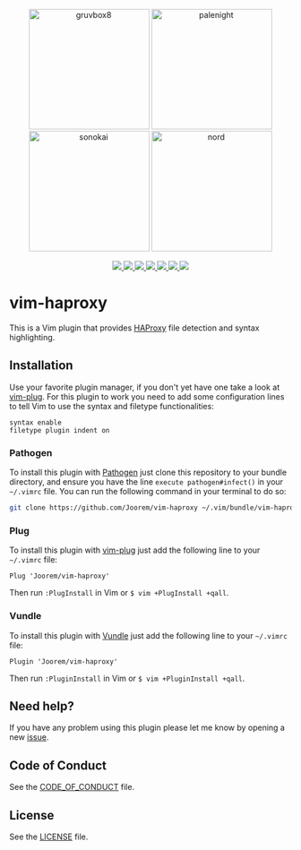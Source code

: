 <p align="center">
  <img src="https://github.com/Joorem/vim-haproxy/wiki/img/theme-gruvbox8.png" alt="gruvbox8" width="215px"/>
  <img src="https://github.com/Joorem/vim-haproxy/wiki/img/theme-palenight.png" alt="palenight" width="215px"/>
  <img src="https://github.com/Joorem/vim-haproxy/wiki/img/theme-sonokai.png" alt="sonokai" width="215px"/>
  <img src="https://github.com/Joorem/vim-haproxy/wiki/img/theme-nord.png" alt="nord" width="215px"/>
</p>

<p align="center">
  <a href="https://github.com/Joorem/vim-haproxy/actions?workflow=Vint" alt="Lint">
    <img src="https://github.com/Joorem/vim-haproxy/workflows/Vint/badge.svg" />
  </a>
  <a href="https://github.com/Joorem/vim-haproxy/releases" alt="GitHub Version">
    <img src="https://badge.fury.io/gh/Joorem%2Fvim-haproxy.svg" />
  </a>
  <a href="https://GitHub.com/Joorem/vim-haproxy/graphs/commit-activity" alt="Maintained">
    <img src="https://img.shields.io/badge/Maintained%3F-yes-green.svg" />
  </a>
  <a href="https://GitHub.com/Joorem/vim-haproxy/issues/" alt="GitHub Issues">
    <img src="https://img.shields.io/github/issues/Joorem/vim-haproxy.svg" />
  </a>
  <a href="LICENSE" alt="GPLv3 License">
    <img src="https://img.shields.io/badge/license-GPLv3-blue.svg" />
  </a>
  <a href="https://gitter.im/vim-haproxy/community" alt="Gitter">
    <img src="https://img.shields.io/gitter/room/Joorem/vim-haproxy.svg" />
  </a>
  <a href="https://twitter.com/intent/tweet?url=https%3A%2F%2Fgithub.com%2FJoorem%2Fvim-haproxy&text=A%20vim%20plugin%20for%20syntax%20highlighting%20HAproxy%20configuration%20file" alt="Tweet">
    <img src="https://img.shields.io/twitter/url/http/shields.io.svg?style=social&logo=twitter" />
  </a>
</p>

# vim-haproxy

This is a Vim plugin that provides [HAProxy][hp] file detection and syntax
highlighting.

## Installation

Use your favorite plugin manager, if you don't yet have one take a look at
[vim-plug][plug]. For this plugin to work you need to add some configuration
lines to tell Vim to use the syntax and filetype functionalities:

```vim
syntax enable
filetype plugin indent on
```

### Pathogen

To install this plugin with [Pathogen][pathogen] just clone this repository to
your bundle directory, and ensure you have the line `execute pathogen#infect()`
in your `~/.vimrc` file. You can run the following command in your terminal to
do so:

```bash
git clone https://github.com/Joorem/vim-haproxy ~/.vim/bundle/vim-haproxy
```

### Plug

To install this plugin with [vim-plug][plug] just add the following line to
your `~/.vimrc` file:

```vim
Plug 'Joorem/vim-haproxy'
```

Then run `:PlugInstall` in Vim or `$ vim +PlugInstall +qall`.

### Vundle

To install this plugin with [Vundle][vundle] just add the following line to your
`~/.vimrc` file:

```vim
Plugin 'Joorem/vim-haproxy'
```

Then run `:PluginInstall` in Vim or `$ vim +PluginInstall +qall`.

## Need help?

If you have any problem using this plugin please let me know by opening a new [issue][issue].

## Code of Conduct

See the [CODE_OF_CONDUCT](CODE_OF_CONDUCT.md) file.

## License

See the [LICENSE](LICENSE) file.

[issue]:https://github.com/Joorem/vim-haproxy/issues/new/choose
[hp]:https://www.haproxy.org
[pathogen]:https://github.com/tpope/vim-pathogen
[plug]:https://github.com/junegunn/vim-plug
[twitter_badge]:https://img.shields.io/twitter/url/http/shields.io.svg?style=social&logo=twitter
[twitter_url]:https://twitter.com/intent/tweet?url=https%3A%2F%2Fgithub.com%2FJoorem%2Fvim-haproxy&text=A%20vim%20plugin%20for%20syntax%20highlighting%20HAproxy%20configuration%20file
[vundle]:https://github.com/VundleVim/Vundle.vim
